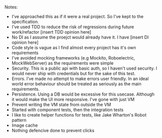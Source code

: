 Notes:
- I've approached this as if it were a real project. So I've kept to the specification.
- I've used TDD to reduce the risk of regressions during future work/refactor [insert TDD opinion here]
- No DI as I assume the proejct would already have it. I have [insert DI opinion here]
- Code style is vague as I find almost every project has it's own requirements
- I've avoided mocking frameworks (e.g Mockito, Roboelectric, MockWebServer) as the requirements were simple
- Security. This is a public api with basic auth, so I haven't used security. I would never ship with credentials but for the sake of this test.
- Errors. I've made no attempt to make errors user friendly. In an ideal world error behaviour should be treated as seriously as the main requirements.
- Persistence. Using a DB would be excessive for this usecase. Although it would make the UI more responsive. I've gone with just VM 
- Prevent writing the VM state from outside the VM
- Started with component tests, then the integration tests
- I like to create helper functions for tests, like Jake Wharton's Robot pattern
- Image cache
- Nothing defencive done to prevent clicks
